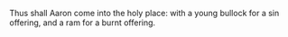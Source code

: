 Thus shall Aaron come into the holy place: with a young bullock for a sin offering, and a ram for a burnt offering.

